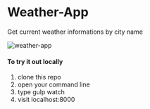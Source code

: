 # Weather-App
Get current weather informations by city name

![weather-app](https://i.imgur.com/uBoHSPd.png)

#### To try it out locally
1. clone this repo 
2. open your command line 
3. type gulp watch 
4. visit localhost:8000 
